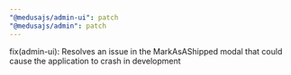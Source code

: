 ```yaml
---
"@medusajs/admin-ui": patch
"@medusajs/admin": patch
---
```


fix(admin-ui): Resolves an issue in the MarkAsAShipped modal that could cause the application to crash in development
